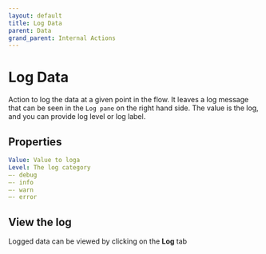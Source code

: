 ```yaml
---
layout: default
title: Log Data
parent: Data
grand_parent: Internal Actions
---
```

# Log Data
Action to log the data at a given point in the flow.  It leaves a log message that can be seen in the `Log pane` on the right hand side.
The value is the log, and you can provide log level or log label.

## Properties
```yaml
Value: Value to loga
Level: The log category
—- debug
—- info
—- warn
—- error
```

## View the log
Logged data can be viewed by clicking on the **Log** tab
